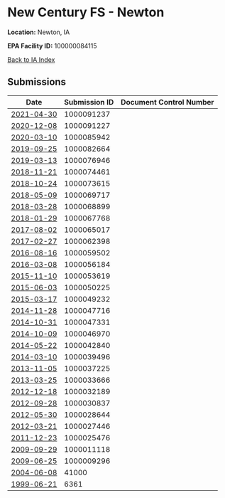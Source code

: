 # New Century FS - Newton

**Location:** Newton, IA

**EPA Facility ID:** 100000084115

[Back to IA Index](../../index.md)

## Submissions

| Date | Submission ID | Document Control Number |
|------|--------------|-------------------------|
| [2021-04-30](submissions/1000091237.md) | 1000091237 |  |
| [2020-12-08](submissions/1000091227.md) | 1000091227 |  |
| [2020-03-10](submissions/1000085942.md) | 1000085942 |  |
| [2019-09-25](submissions/1000082664.md) | 1000082664 |  |
| [2019-03-13](submissions/1000076946.md) | 1000076946 |  |
| [2018-11-21](submissions/1000074461.md) | 1000074461 |  |
| [2018-10-24](submissions/1000073615.md) | 1000073615 |  |
| [2018-05-09](submissions/1000069717.md) | 1000069717 |  |
| [2018-03-28](submissions/1000068899.md) | 1000068899 |  |
| [2018-01-29](submissions/1000067768.md) | 1000067768 |  |
| [2017-08-02](submissions/1000065017.md) | 1000065017 |  |
| [2017-02-27](submissions/1000062398.md) | 1000062398 |  |
| [2016-08-16](submissions/1000059502.md) | 1000059502 |  |
| [2016-03-08](submissions/1000056184.md) | 1000056184 |  |
| [2015-11-10](submissions/1000053619.md) | 1000053619 |  |
| [2015-06-03](submissions/1000050225.md) | 1000050225 |  |
| [2015-03-17](submissions/1000049232.md) | 1000049232 |  |
| [2014-11-28](submissions/1000047716.md) | 1000047716 |  |
| [2014-10-31](submissions/1000047331.md) | 1000047331 |  |
| [2014-10-09](submissions/1000046970.md) | 1000046970 |  |
| [2014-05-22](submissions/1000042840.md) | 1000042840 |  |
| [2014-03-10](submissions/1000039496.md) | 1000039496 |  |
| [2013-11-05](submissions/1000037225.md) | 1000037225 |  |
| [2013-03-25](submissions/1000033666.md) | 1000033666 |  |
| [2012-12-18](submissions/1000032189.md) | 1000032189 |  |
| [2012-09-28](submissions/1000030837.md) | 1000030837 |  |
| [2012-05-30](submissions/1000028644.md) | 1000028644 |  |
| [2012-03-21](submissions/1000027446.md) | 1000027446 |  |
| [2011-12-23](submissions/1000025476.md) | 1000025476 |  |
| [2009-09-29](submissions/1000011118.md) | 1000011118 |  |
| [2009-06-25](submissions/1000009296.md) | 1000009296 |  |
| [2004-06-08](submissions/41000.md) | 41000 |  |
| [1999-06-21](submissions/6361.md) | 6361 |  |
